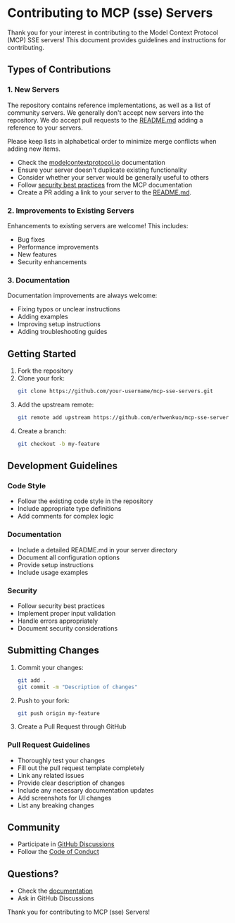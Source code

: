 # Contributing to MCP (sse) Servers

Thank you for your interest in contributing to the Model Context Protocol (MCP) SSE servers! This document provides guidelines and instructions for contributing.

## Types of Contributions

### 1. New Servers

The repository contains reference implementations, as well as a list of community servers.
We generally don't accept new servers into the repository. We do accept pull requests to the [README.md](./README.md)
adding a reference to your servers.

Please keep lists in alphabetical order to minimize merge conflicts when adding new items.

- Check the [modelcontextprotocol.io](https://modelcontextprotocol.io) documentation
- Ensure your server doesn't duplicate existing functionality
- Consider whether your server would be generally useful to others
- Follow [security best practices](https://modelcontextprotocol.io/docs/concepts/transports#security-considerations) from the MCP documentation
- Create a PR adding a link to your server to the [README.md](./README.md).

### 2. Improvements to Existing Servers
Enhancements to existing servers are welcome! This includes:

- Bug fixes
- Performance improvements
- New features
- Security enhancements

### 3. Documentation
Documentation improvements are always welcome:

- Fixing typos or unclear instructions
- Adding examples
- Improving setup instructions
- Adding troubleshooting guides

## Getting Started

1. Fork the repository
2. Clone your fork:
   ```bash
   git clone https://github.com/your-username/mcp-sse-servers.git
   ```
3. Add the upstream remote:
   ```bash
   git remote add upstream https://github.com/erhwenkuo/mcp-sse-servers.git
   ```
4. Create a branch:
   ```bash
   git checkout -b my-feature
   ```

## Development Guidelines

### Code Style
- Follow the existing code style in the repository
- Include appropriate type definitions
- Add comments for complex logic

### Documentation
- Include a detailed README.md in your server directory
- Document all configuration options
- Provide setup instructions
- Include usage examples

### Security
- Follow security best practices
- Implement proper input validation
- Handle errors appropriately
- Document security considerations

## Submitting Changes

1. Commit your changes:
   ```bash
   git add .
   git commit -m "Description of changes"
   ```
2. Push to your fork:
   ```bash
   git push origin my-feature
   ```
3. Create a Pull Request through GitHub

### Pull Request Guidelines

- Thoroughly test your changes
- Fill out the pull request template completely
- Link any related issues
- Provide clear description of changes
- Include any necessary documentation updates
- Add screenshots for UI changes
- List any breaking changes

## Community

- Participate in [GitHub Discussions](https://github.com/orgs/modelcontextprotocol/discussions)
- Follow the [Code of Conduct](CODE_OF_CONDUCT.md)

## Questions?

- Check the [documentation](https://modelcontextprotocol.io)
- Ask in GitHub Discussions

Thank you for contributing to MCP (sse) Servers!